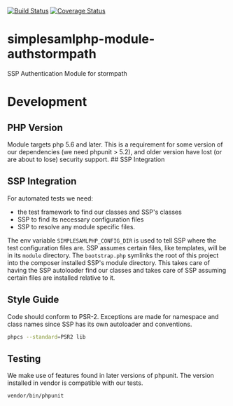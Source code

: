 [![Build Status](https://travis-ci.org/cirrusidentity/simplesamlphp-module-authstormpath.svg?branch=master)](https://travis-ci.org/cirrusidentity/simplesamlphp-module-authstormpath)
[![Coverage Status](https://coveralls.io/repos/github/cirrusidentity/simplesamlphp-module-authstormpath/badge.svg?branch=master)](https://coveralls.io/github/cirrusidentity/simplesamlphp-module-authstormpath?branch=master)
# simplesamlphp-module-authstormpath
SSP Authentication Module for stormpath

# Development

## PHP Version

Module targets php 5.6 and later. This is a requirement for some
version of our dependencies (we need phpunit > 5.2), and older version
have lost (or are about to lose) security support.  ## SSP Integration

## SSP Integration

For automated tests we need:
 * the test framework to find our classes and SSP's classes
 * SSP to find its necessary configuration files
 * SSP to resolve any module specific files.

The env variable `SIMPLESAMLPHP_CONFIG_DIR` is used to tell SSP where the test configuration files are.
SSP assumes certain files, like templates, will be in its `module` directory. The `bootstrap.php` symlinks the root of this project
into the composer installed SSP's module directory. This takes care of having the SSP autoloader find our classes and takes care of SSP
assuming certain files are installed relative to it.

## Style Guide

Code should conform to PSR-2. Exceptions are made for namespace and class names since SSP has its own autoloader and conventions.

```bash
phpcs --standard=PSR2 lib
```

## Testing

We make use of features found in later versions of phpunit. The version installed in vendor is compatible with our tests.

`vendor/bin/phpunit`
